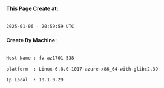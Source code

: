 
   
#### This Page Create at:

```bash

2025-01-06 - 20:59:59 UTC

```

#### Create By Machine:

```bash

Host Name : fv-az1701-538

platform  : Linux-6.8.0-1017-azure-x86_64-with-glibc2.39

Ip Local  : 10.1.0.29

```

